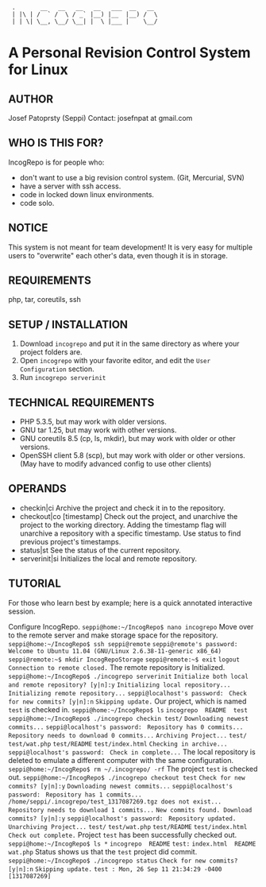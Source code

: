      .       __   __   __   __   ___  __   __  
     | |\ | /  ` /  \ / _` |__) |__  |__) /  \ 
     | | \| \__, \__/ \__| |  \ |___ |    \__/ 
                                          
A Personal Revision Control System for Linux
============================================

AUTHOR
------
Josef Patoprsty (Seppi)
Contact: josefnpat at gmail.com

WHO IS THIS FOR?
----------------
IncogRepo is for people who:
* don't want to use a big revision control system. (Git, Mercurial, SVN)
* have a server with ssh access.
* code in locked down linux environments.
* code solo.

NOTICE
------
  This system is not meant for team development! It is very easy for multiple users to "overwrite" each other's data, even though it is in storage.

REQUIREMENTS
------------
  php, tar, coreutils, ssh

SETUP / INSTALLATION
--------------------
1. Download `incogrepo` and put it in the same directory as where your project folders are.
2. Open `incogrepo` with your favorite editor, and edit the `User Configuration` section.
3. Run `incogrepo serverinit`

TECHNICAL REQUIREMENTS
----------------------
* PHP 5.3.5, but may work with older versions.
* GNU tar 1.25, but may work with other versions.
* GNU coreutils 8.5 (cp, ls, mkdir), but may work with older or other versions.
* OpenSSH client 5.8 (scp), but may work with older or other versions. (May have to modify advanced config to use other clients)

OPERANDS
--------
* checkin|ci <project>
    Archive the project and check it in to the repository.
* checkout|co <project> [timestamp]
    Check out the project, and unarchive the project to the working directory.
    Adding the timestamp flag will unarchive a repository with a specific timestamp. Use status to find previous project's timestamps.
* status|st <project>
    See the status of the current repository.
* serverinit|si
    Initializes the local and remote repository.
    
TUTORIAL
--------
For those who learn best by example; here is a quick annotated interactive session.

Configure IncogRepo.
    `seppi@home:~/IncogRepo$ nano incogrepo`
Move over to the remote server and make storage space for the repository.
    `seppi@home:~/IncogRepo$ ssh seppi@remote`
    `seppi@remote's password: `
    `Welcome to Ubuntu 11.04 (GNU/Linux 2.6.38-11-generic x86_64)`
    `seppi@remote:~$ mkdir IncogRepoStorage`
    `seppi@remote:~$ exit`
    `logout`
    `Connection to remote closed.`
The remote repository is Initialized.
    `seppi@home:~/IncogRepo$ ./incogrepo serverinit`
    `Initialize both local and remote repository? [y|n]:y`
    `Initializing local repository...`
    `Initializing remote repository...`
    `seppi@localhost's password: `
    `Check for new commits? [y|n]:n`
    `Skipping update.`
Our project, which is named `test` is checked in.
    `seppi@home:~/IncogRepo$ ls`
    `incogrepo  README  test`
    `seppi@home:~/IncogRepo$ ./incogrepo checkin test/`
    `Downloading newest commits...`
    `seppi@localhost's password: `
    `Repository has 0 commits...`
    `Repository needs to download 0 commits...`
    `Archiving Project...`
    `test/`
    `test/wat.php`
    `test/README`
    `test/index.html`
    `Checking in archive...`
    `seppi@localhost's password: `
    `Check in complete...`
The local repository is deleted to emulate a different computer with the same configuration.
    `seppi@home:~/IncogRepo$ rm ~/.incogrepo/ -rf`
The project `test` is checked out.
    `seppi@home:~/IncogRepo$ ./incogrepo checkout test`
    `Check for new commits? [y|n]:y`
    `Downloading newest commits...`
    `seppi@localhost's password: `
    `Repository has 1 commits...`
    `/home/seppi/.incogrepo/test_1317087269.tgz does not exist...`
    `Repository needs to download 1 commits...`
    `New commits found. Download commits? [y|n]:y`
    `seppi@localhost's password: `
    `Repository updated.`
    `Unarchiving Project...`
    `test/`
    `test/wat.php`
    `test/README`
    `test/index.html`
    `Check out complete.`
Project `test` has been successfully checked out.
    `seppi@home:~/IncogRepo$ ls *`
    `incogrepo  README`
    `test:`
    `index.html  README  wat.php`
Status shows us that the `test` project did commit.
    `seppi@home:~/IncogRepo$ ./incogrepo status`
    `Check for new commits? [y|n]:n`
    `Skipping update.`
    `test : Mon, 26 Sep 11 21:34:29 -0400 [1317087269]`

